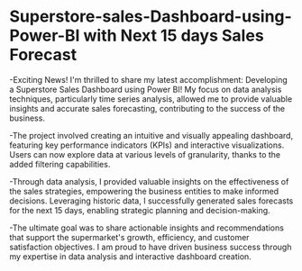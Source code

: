 # Superstore-sales-Dashboard-using-Power-BI with Next 15 days Sales Forecast

-Exciting News! I'm thrilled to share my latest accomplishment: Developing a Superstore Sales Dashboard using Power BI! My focus on data analysis techniques, particularly time series analysis, allowed me to provide valuable insights and accurate sales forecasting, contributing to the success of the business.

-The project involved creating an intuitive and visually appealing dashboard, featuring key performance indicators (KPIs) and interactive visualizations. Users can now explore data at various levels of granularity, thanks to the added filtering capabilities.

-Through data analysis, I provided valuable insights on the effectiveness of the sales strategies, empowering the business entities to make informed decisions. Leveraging historic data, I successfully generated sales forecasts for the next 15 days, enabling strategic planning and decision-making.

-The ultimate goal was to share actionable insights and recommendations that support the supermarket's growth, efficiency, and customer satisfaction objectives. I am proud to have driven business success through my expertise in data analysis and interactive dashboard creation. 
